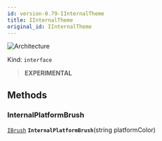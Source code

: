 ```yaml
---
id: version-0.79-IInternalTheme
title: IInternalTheme
original_id: IInternalTheme
---
```


![Architecture](https://img.shields.io/badge/architecture-new_only-blue)

Kind: `interface`

> **EXPERIMENTAL**

## Methods
### InternalPlatformBrush
[`IBrush`](IBrush) **`InternalPlatformBrush`**(string platformColor)
